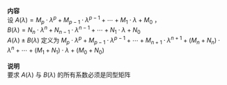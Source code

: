 **内容**  
设 $A(\lambda)=M_p\cdot\lambda^p+M_{p-1}\cdot\lambda^{p-1}+\cdots+M_1\cdot\lambda+M_0$ ，  
 $B(\lambda)=N_n\cdot\lambda^n+N_{n-1}\cdot\lambda^{n-1}+\cdots+N_1\cdot\lambda+N_0$   
 $A(\lambda)\pm B(\lambda)$ 定义为 $M_p\cdot\lambda^p+M_{p-1}\cdot\lambda^{p-1}+\cdots+M_{n+1}\cdot\lambda^{n+1}  
+(M_n+N_n)\cdot\lambda^n+\cdots+(M_1+N_1)\cdot\lambda+(M_0+N_0)$   
  
**说明**  
要求 $A(\lambda)$ 与 $B(\lambda)$ 的所有系数必须是同型矩阵  
